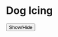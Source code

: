 
<h1>Dog Icing</h1>

<button title="Make your project into an app (this requires the shortcuts app)" type="button" onclick="if(document.getElementById('spoiler') .style.display=='none') {document.getElementById('spoiler') .style.display=''}else{document.getElementById('spoiler') .style.display='none'}">Show/Hide</button>
<div id="spoiler" style="display:none">
Images coming soon
  
Invented by Awesome_e. Photos and text by Dog Icing
  
First, open the shortcuts app and create a new shortcut.

<img src="1D26888C-553A-49E6-98E9-8A218D7D9453.jpeg" alt="img">

Next, open "Web", scroll down to safari.

img

Now, select either show webpage or open URLs.

img

Open Hopscotch and find the project you want in your home screen.

img

Then, press paste to paste the url of your project.

img

Press the three dots next to the title, fill in the names, select an icon and press "add"

img

And Done!

img


</div>
